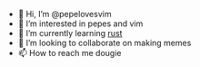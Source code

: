 - 👋 Hi, I’m @pepelovesvim
- 👀 I’m interested in pepes and vim
- 🌱 I’m currently learning [rust](https://www.rust-lang.org/)
- 💞️ I’m looking to collaborate on making memes
- 📫 How to reach me dougie

<!---
pepelovesvim/pepelovesvim is a ✨ special ✨ repository because its `README.md` (this file) appears on your GitHub profile.
You can click the Preview link to take a look at your changes.
--->
